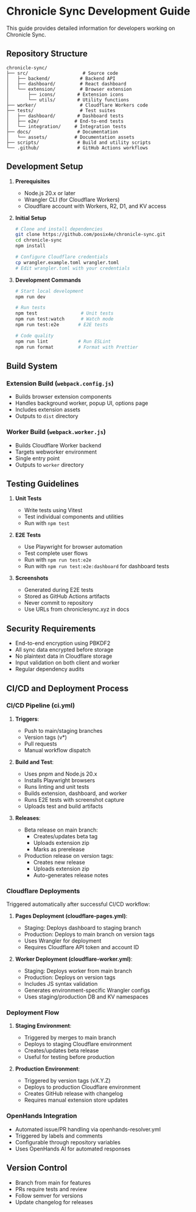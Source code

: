 # Chronicle Sync Development Guide

This guide provides detailed information for developers working on Chronicle Sync.

## Repository Structure

```
chronicle-sync/
├── src/                    # Source code
│   ├── backend/           # Backend API
│   ├── dashboard/         # React dashboard
│   └── extension/         # Browser extension
│       ├── icons/        # Extension icons
│       └── utils/        # Utility functions
├── worker/                # Cloudflare Workers code
├── tests/                 # Test suites
│   ├── dashboard/        # Dashboard tests
│   ├── e2e/             # End-to-end tests
│   └── integration/     # Integration tests
├── docs/                 # Documentation
│   └── assets/          # Documentation assets
├── scripts/              # Build and utility scripts
└── .github/              # GitHub Actions workflows
```

## Development Setup

1. **Prerequisites**
   - Node.js 20.x or later
   - Wrangler CLI (for Cloudflare Workers)
   - Cloudflare account with Workers, R2, D1, and KV access

2. **Initial Setup**
   ```bash
   # Clone and install dependencies
   git clone https://github.com/posix4e/chronicle-sync.git
   cd chronicle-sync
   npm install

   # Configure Cloudflare credentials
   cp wrangler.example.toml wrangler.toml
   # Edit wrangler.toml with your credentials
   ```

3. **Development Commands**
   ```bash
   # Start local development
   npm run dev

   # Run tests
   npm test                # Unit tests
   npm run test:watch      # Watch mode
   npm run test:e2e       # E2E tests

   # Code quality
   npm run lint           # Run ESLint
   npm run format         # Format with Prettier
   ```

## Build System

### Extension Build (`webpack.config.js`)
- Builds browser extension components
- Handles background worker, popup UI, options page
- Includes extension assets
- Outputs to `dist` directory

### Worker Build (`webpack.worker.js`)
- Builds Cloudflare Worker backend
- Targets webworker environment
- Single entry point
- Outputs to `worker` directory

## Testing Guidelines

1. **Unit Tests**
   - Write tests using Vitest
   - Test individual components and utilities
   - Run with `npm test`

2. **E2E Tests**
   - Use Playwright for browser automation
   - Test complete user flows
   - Run with `npm run test:e2e`
   - Run with `npm run test:e2e:dashboard` for dashboard tests

3. **Screenshots**
   - Generated during E2E tests
   - Stored as GitHub Actions artifacts
   - Never commit to repository
   - Use URLs from chroniclesync.xyz in docs

## Security Requirements

- End-to-end encryption using PBKDF2
- All sync data encrypted before storage
- No plaintext data in Cloudflare storage
- Input validation on both client and worker
- Regular dependency audits

## CI/CD and Deployment Process

### CI/CD Pipeline (ci.yml)
1. **Triggers**:
   - Push to main/staging branches
   - Version tags (v*)
   - Pull requests
   - Manual workflow dispatch

2. **Build and Test**:
   - Uses pnpm and Node.js 20.x
   - Installs Playwright browsers
   - Runs linting and unit tests
   - Builds extension, dashboard, and worker
   - Runs E2E tests with screenshot capture
   - Uploads test and build artifacts

3. **Releases**:
   - Beta release on main branch:
     * Creates/updates beta tag
     * Uploads extension zip
     * Marks as prerelease
   - Production release on version tags:
     * Creates new release
     * Uploads extension zip
     * Auto-generates release notes

### Cloudflare Deployments
Triggered automatically after successful CI/CD workflow:

1. **Pages Deployment (cloudflare-pages.yml)**:
   - Staging: Deploys dashboard to staging branch
   - Production: Deploys to main branch on version tags
   - Uses Wrangler for deployment
   - Requires Cloudflare API token and account ID

2. **Worker Deployment (cloudflare-worker.yml)**:
   - Staging: Deploys worker from main branch
   - Production: Deploys on version tags
   - Includes JS syntax validation
   - Generates environment-specific Wrangler configs
   - Uses staging/production DB and KV namespaces

### Deployment Flow
1. **Staging Environment**:
   - Triggered by merges to main branch
   - Deploys to staging Cloudflare environment
   - Creates/updates beta release
   - Useful for testing before production

2. **Production Environment**:
   - Triggered by version tags (vX.Y.Z)
   - Deploys to production Cloudflare environment
   - Creates GitHub release with changelog
   - Requires manual extension store updates

### OpenHands Integration
- Automated issue/PR handling via openhands-resolver.yml
- Triggered by labels and comments
- Configurable through repository variables
- Uses OpenHands AI for automated responses

## Version Control

- Branch from main for features
- PRs require tests and review
- Follow semver for versions
- Update changelog for releases